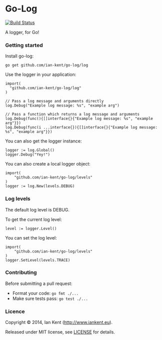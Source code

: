 Go-Log
======

[![Build Status](https://travis-ci.org/ian-kent/go-log.svg?branch=master)](https://travis-ci.org/ian-kent/go-log)

A logger, for Go!

### Getting started

Install go-log:

```go get github.com/ian-kent/go-log/log```

Use the logger in your application:

```
import(
  "github.com/ian-kent/go-log/log"
)

// Pass a log message and arguments directly
log.Debug("Example log message: %s", "example arg")

// Pass a function which returns a log message and arguments
log.Debug(func(){[]interface{}{"Example log message: %s", "example arg"}})
log.Debug(func(i ...interface{}){[]interface{}{"Example log message: %s", "example arg"}})
```

You can also get the logger instance:
```
logger := log.Global()
logger.Debug("Yey!")
```

You can also create a local logger object:

```
import(
	"github.com/ian-kent/go-log/levels"
)
logger := log.New(levels.DEBUG)
```

### Log levels

The default log level is DEBUG.

To get the current log level:

```
level := logger.Level()
```

You can set the log level:

```
import(
	"github.com/ian-kent/go-log/levels"
)
logger.SetLevel(levels.TRACE)
```

### Contributing

Before submitting a pull request:

  * Format your code: ```go fmt ./...```
  * Make sure tests pass: ```go test ./...```

### Licence

Copyright ©‎ 2014, Ian Kent (http://www.iankent.eu).

Released under MIT license, see [LICENSE](LICENSE.md) for details.
